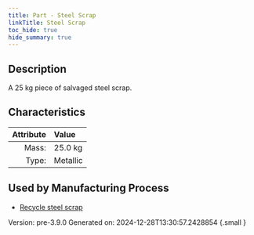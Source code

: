 ```yaml
---
title: Part - Steel Scrap
linkTitle: Steel Scrap
toc_hide: true
hide_summary: true
---
```


## Description
A 25 kg piece of salvaged steel scrap.

## Characteristics

| Attribute      | Value |
|--------:|:------|
|Mass:|25.0 kg|
|Type:|Metallic|


## Used by Manufacturing Process

- [Recycle steel scrap](/docs/definitions/process/recycle-steel-scrap)


Version: pre-3.9.0 Generated on: 2024-12-28T13:30:57.2428854
{.small }

